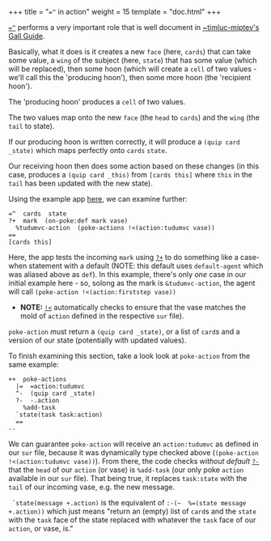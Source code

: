 +++
title = "`=^` in action"
weight = 15
template = "doc.html"
+++

[`=^`](https://urbit.org/docs/reference/hoon-expressions/rune/tis/#tisket) performs a very important role that is well document in [~timluc-miptev's Gall Guide](https://github.com/timlucmiptev/gall-guide/blob/master/poke.md#the--idiom).

Basically, what it does is it creates a new `face` (here, `cards`) that can take some value, a `wing` of the subject (here, `state`) that has some value (which will be replaced), then some hoon (which will create a `cell` of two values - we'll call this the 'producing hoon'), then some more hoon (the 'recipient hoon'). 

The 'producing hoon' produces a `cell` of two values. 

The two values map onto the new `face` (the `head` to `cards`) and the `wing` (the `tail` to state). 

If our producing hoon is written correctly, it will produce a `(quip card _state)` which maps perfectly onto `cards` `state`. 

Our receiving hoon then does some action based on these changes (in this case, produces a `(quip card _this)` from `[cards this]` where `this` in the `tail` has been updated with the new state).

Using the example app [here](https://github.com/rabsef-bicrym/tudumvc/blob/95dd6aef0551db7123c085fe7efa7cdf8c889ee2/src-lesson3/app/tudumvc.hoon#L40), we can examine further:
```hoon
=^  cards  state
?+  mark  (on-poke:def mark vase)
  %tudumvc-action  (poke-actions !<(action:tudumvc vase))
==
[cards this]
```
Here, the app tests the incoming `mark` using [`?+`](https://urbit.org/docs/reference/hoon-expressions/rune/wut/#wutlus) to do something like a case-when statement with a default (NOTE: this default uses `default-agent` which was aliased above as `def`). In this example, there's only _one_ case in our initial example here - so, solong as the mark is `&tudumvc-action`, the agent will call `(poke-action !<(action:firststep vase))`
  * **NOTE:** [`!<`](https://urbit.org/docs/reference/hoon-expressions/rune/zap/#zapgal) automatically checks to ensure that the vase matches the mold of `action` defined in the respective `sur` file).

`poke-action` must return a `(quip card _state)`, or a list of `card`s and a version of our state (potentially with updated values).

To finish examining this section, take a look look at `poke-action` from the same example:
```hoon
++  poke-actions
  |=  =action:tudumvc
  ^-  (quip card _state)
  ?-  -.action
    %add-task
  `state(task task:action)
  ==
--
```
We can guarantee `poke-action` will receive an `action:tudumvc` as defined in our `sur` file, because it was dynamically type checked above (`(poke-action !<(action:tudumvc vase))`). From there, the code checks _without default_ [`?-`](https://urbit.org/docs/reference/hoon-expressions/rune/wut/#wuthep) that the `head` of our `action` (or vase) is `%add-task` (our only poke `action` available in our `sur` file). That being true, it replaces `task:state` with the `tail` of our incoming vase, e.g. the new message.

`` `state(message +.action)`` is the equivalent of `:-(~  %=(state message +.action))` which just means "return an (empty) list of `card`s and the `state` with the `task` face of the state replaced with whatever the `task` face of our `action`, or vase, is."